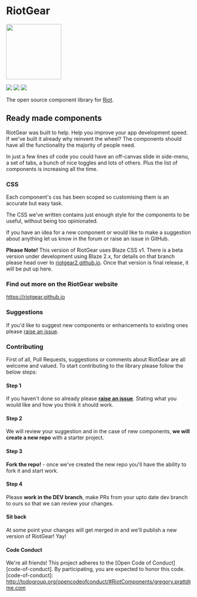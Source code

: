 # RiotGear

<img src="https://avatars0.githubusercontent.com/u/12480998?v=3&s=200" width="150px">

<a href="https://www.npmjs.com/package/riotgear"><img src="https://img.shields.io/npm/v/riotgear.svg?style=flat-square"></a>
<a href="https://www.npmjs.com/package/riotgear"><img src="https://img.shields.io/npm/dm/riotgear.svg?style=flat-square"></a>
<a href="https://github.com/RiotGear/rg/blob/master/LICENSE"><img src="https://img.shields.io/npm/l/riotgear.svg?style=flat-square"></a>

The open source component library for <a href="https://muut.com/riotjs/">Riot</a>.

## Ready made components

RiotGear was built to help. Help you improve your app development speed. If we've built it already why reinvent the wheel? The components should have all the functionality the majority of people need.

In just a few lines of code you could have an off-canvas slide in side-menu, a set of tabs, a bunch of nice toggles and lots of others. Plus the list of components is increasing all the time.

### CSS

Each component's css has been scoped so customising them is an accurate but easy task.

The CSS we've written contains just enough style for the components to be useful, without being too opinionated.

If you have an idea for a new component or would like to make a suggestion about anything let us know in the forum or raise an issue in GitHub.

**Please Note!** This version of RiotGear uses Blaze CSS v1. There is a beta version under development using Blaze 2.x, for details on that branch please head over to <a href="http://riotgear2.github.io">riotgear2.github.io</a>. Once that version is final release, it will be put up here.

### Find out more on the RiotGear website

<a href="https://riotgear.github.io">https://riotgear.github.io</a>

### Suggestions

If you'd like to suggest new components or enhancements to existing ones please <a href="https://github.com/RiotGear/rg/issues">raise an issue</a>.

### Contributing

First of all, Pull Requests, suggestions or comments about RiotGear are all welcome and valued. To start contributing to the library please follow the below steps:

#### Step 1

If you haven't done so already please **<a href="https://github.com/RiotGear/rg/issues">raise an issue</a>**. Stating what you would like and how you think it should work.

#### Step 2

We will review your suggestion and in the case of new components, **we will create a new repo** with a starter project.

#### Step 3

**Fork the repo!** - once we've created the new repo you'll have the ability to fork it and start work.

#### Step 4

Please **work in the DEV branch**, make PRs from your upto date dev branch to ours so that we can review your changes.

#### Sit back

At some point your changes will get merged in and we'll publish a new version of RiotGear! Yay!

#### Code Conduct
We're all friends! This project adheres to the [Open Code of Conduct][code-of-conduct]. By participating, you are expected to honor this code.
[code-of-conduct]: http://todogroup.org/opencodeofconduct/#RiotComponents/gregory.pratt@me.com

